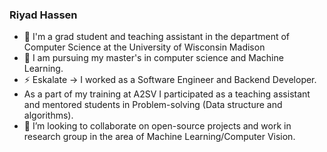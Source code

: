 ### Riyad Hassen

<!--
**RiyadHassen/RiyadHassen** is a ✨ _special_ ✨ repository because its `README.md` (this file) appears on your GitHub profile.

Here are some ideas to get you started:




- 🤔 I’m looking for help with ...
- 💬 Ask me about ...
- 📫 How to reach me: ...
- 😄 Pronouns: ...
-  Fun fact: ...
My goal is to continuously enhance my skills and knowledge in these areas to drive innovation and create solutions that solve real-world problems
-->
- 🔭 I'm a grad student and teaching assistant in the department of Computer Science at the University of Wisconsin  Madison
- 🌱 I am pursuing my master's in computer science and  Machine Learning.
- ⚡ Eskalate -> I worked as a Software Engineer and Backend Developer.
-  As a part of my training at A2SV  I participated as a teaching assistant and mentored students in Problem-solving (Data structure and algorithms).  
- 👯 I’m looking to collaborate on open-source projects and work in research group in the area of Machine Learning/Computer Vision.

